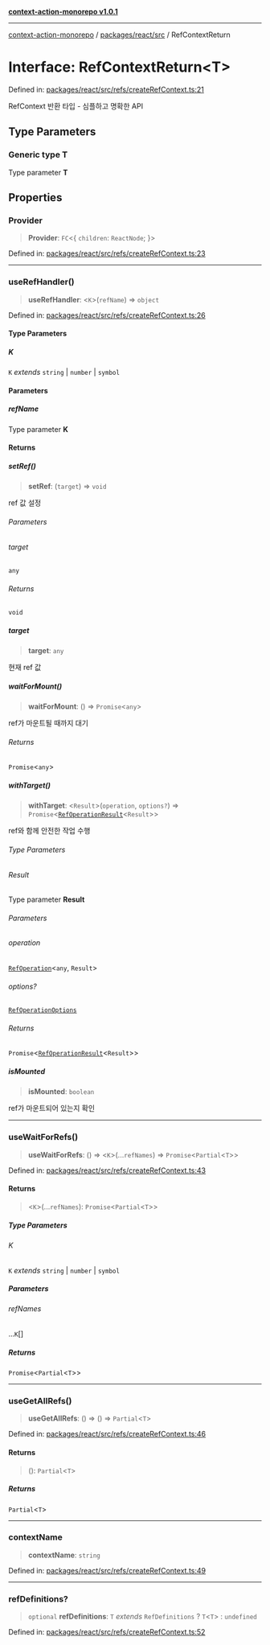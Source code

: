 [**context-action-monorepo v1.0.1**](../../../../README.md)

***

[context-action-monorepo](../../../../README.md) / [packages/react/src](../README.md) / RefContextReturn

# Interface: RefContextReturn\<T\>

Defined in: [packages/react/src/refs/createRefContext.ts:21](https://github.com/mineclover/context-action/blob/cd08d4e3b87a65a1296f2b120f18fcabd78f2914/packages/react/src/refs/createRefContext.ts#L21)

RefContext 반환 타입 - 심플하고 명확한 API

## Type Parameters

### Generic type T

Type parameter **T**

## Properties

### Provider

> **Provider**: `FC`\<\{ `children`: `ReactNode`; \}\>

Defined in: [packages/react/src/refs/createRefContext.ts:23](https://github.com/mineclover/context-action/blob/cd08d4e3b87a65a1296f2b120f18fcabd78f2914/packages/react/src/refs/createRefContext.ts#L23)

***

### useRefHandler()

> **useRefHandler**: &lt;`K`&gt;(`refName`) => `object`

Defined in: [packages/react/src/refs/createRefContext.ts:26](https://github.com/mineclover/context-action/blob/cd08d4e3b87a65a1296f2b120f18fcabd78f2914/packages/react/src/refs/createRefContext.ts#L26)

#### Type Parameters

##### K

`K` *extends* `string` \| `number` \| `symbol`

#### Parameters

##### refName

Type parameter **K**

#### Returns

##### setRef()

> **setRef**: (`target`) => `void`

ref 값 설정

###### Parameters

###### target

`any`

###### Returns

`void`

##### target

> **target**: `any`

현재 ref 값

##### waitForMount()

> **waitForMount**: () => `Promise`&lt;`any`&gt;

ref가 마운트될 때까지 대기

###### Returns

`Promise`&lt;`any`&gt;

##### withTarget()

> **withTarget**: &lt;`Result`&gt;(`operation`, `options?`) => `Promise`\<[`RefOperationResult`](RefOperationResult.md)&lt;`Result`&gt;\>

ref와 함께 안전한 작업 수행

###### Type Parameters

###### Result

Type parameter **Result**

###### Parameters

###### operation

[`RefOperation`](../type-aliases/RefOperation.md)\<`any`, `Result`\>

###### options?

[`RefOperationOptions`](RefOperationOptions.md)

###### Returns

`Promise`\<[`RefOperationResult`](RefOperationResult.md)&lt;`Result`&gt;\>

##### isMounted

> **isMounted**: `boolean`

ref가 마운트되어 있는지 확인

***

### useWaitForRefs()

> **useWaitForRefs**: () => &lt;`K`&gt;(...`refNames`) => `Promise`\<`Partial`&lt;`T`&gt;\>

Defined in: [packages/react/src/refs/createRefContext.ts:43](https://github.com/mineclover/context-action/blob/cd08d4e3b87a65a1296f2b120f18fcabd78f2914/packages/react/src/refs/createRefContext.ts#L43)

#### Returns

> &lt;`K`&gt;(...`refNames`): `Promise`\<`Partial`&lt;`T`&gt;\>

##### Type Parameters

###### K

`K` *extends* `string` \| `number` \| `symbol`

##### Parameters

###### refNames

...`K`[]

##### Returns

`Promise`\<`Partial`&lt;`T`&gt;\>

***

### useGetAllRefs()

> **useGetAllRefs**: () => () => `Partial`&lt;`T`&gt;

Defined in: [packages/react/src/refs/createRefContext.ts:46](https://github.com/mineclover/context-action/blob/cd08d4e3b87a65a1296f2b120f18fcabd78f2914/packages/react/src/refs/createRefContext.ts#L46)

#### Returns

> (): `Partial`&lt;`T`&gt;

##### Returns

`Partial`&lt;`T`&gt;

***

### contextName

> **contextName**: `string`

Defined in: [packages/react/src/refs/createRefContext.ts:49](https://github.com/mineclover/context-action/blob/cd08d4e3b87a65a1296f2b120f18fcabd78f2914/packages/react/src/refs/createRefContext.ts#L49)

***

### refDefinitions?

> `optional` **refDefinitions**: `T` *extends* `RefDefinitions` ? `T`&lt;`T`&gt; : `undefined`

Defined in: [packages/react/src/refs/createRefContext.ts:52](https://github.com/mineclover/context-action/blob/cd08d4e3b87a65a1296f2b120f18fcabd78f2914/packages/react/src/refs/createRefContext.ts#L52)

